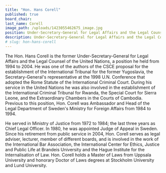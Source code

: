 ```yaml
---
title: "Hon. Hans Corell"
published: true
board_chair:
last_name: Corell
image_path: /uploads/1423055462675_image.jpg
position: Under-Secretary-General for Legal Affairs and the Legal Counsel of the United Nations (1994-2004)
description: Under-Secretary-General for Legal Affairs and the Legal Counsel of the United Nations (1994-2004)
# slug: hon-hans-corell
---
```


The Hon. Hans Corell is the former Under-Secretary-General for Legal Affairs and the Legal Counsel of the United Nations, a position he held from 1994 to 2004. He was one of the authors of the CSCE proposal for the establishment of the International Tribunal for the former Yugoslavia, the Secretary-General's representative at the 1998 U.N. Conference that adopted the Rome Statute of the International Criminal Court. During his service in the United Nations he was also involved in the establishment of the International Criminal Tribunal for Rwanda, the Special Court for Sierra Leone, and the Extraordinary Chambers in the Courts of Cambodia. Previous to this position, Hon. Corell was Ambassador and Head of the Legal Department of Sweden's Ministry for Foreign Affairs from 1984 to 1994.

He served in Ministry of Justice from 1972 to 1984; the last three years as Chief Legal Officer. In 1980, he was appointed Judge of Appeal in Sweden. Since his retirement from public service in 2004, Hon. Corell serves as legal adviser, lecturer, member of different boards, and is involved in the work of the International Bar Association, the International Center for Ethics, Justice and Public Life at Brandeis University and the Hague Institute for the Internalisation of Law. Hon. Corell holds a Master of Laws from Uppsala University and honorary Doctor of Laws degrees at Stockholm University and Lund University.

